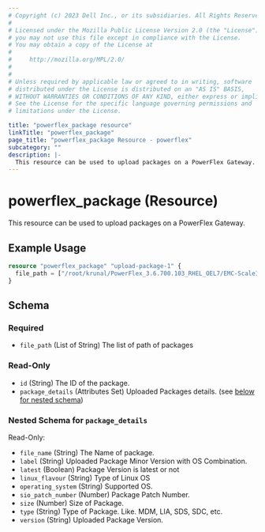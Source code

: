 ```yaml
---
# Copyright (c) 2023 Dell Inc., or its subsidiaries. All Rights Reserved.
# 
# Licensed under the Mozilla Public License Version 2.0 (the "License");
# you may not use this file except in compliance with the License.
# You may obtain a copy of the License at
# 
#     http://mozilla.org/MPL/2.0/
# 
# 
# Unless required by applicable law or agreed to in writing, software
# distributed under the License is distributed on an "AS IS" BASIS,
# WITHOUT WARRANTIES OR CONDITIONS OF ANY KIND, either express or implied.
# See the License for the specific language governing permissions and
# limitations under the License.

title: "powerflex_package resource"
linkTitle: "powerflex_package"
page_title: "powerflex_package Resource - powerflex"
subcategory: ""
description: |-
  This resource can be used to upload packages on a PowerFlex Gateway.
---
```


# powerflex_package (Resource)

This resource can be used to upload packages on a PowerFlex Gateway.


## Example Usage

```terraform
resource "powerflex_package" "upload-package-1" {
  file_path = ["/root/krunal/PowerFlex_3.6.700.103_RHEL_OEL7/EMC-ScaleIO-lia-3.6-700.103.el7.x86_64.rpm"]
}
```

<!-- schema generated by tfplugindocs -->
## Schema

### Required

- `file_path` (List of String) The list of path of packages

### Read-Only

- `id` (String) The ID of the package.
- `package_details` (Attributes Set) Uploaded Packages details. (see [below for nested schema](#nestedatt--package_details))

<a id="nestedatt--package_details"></a>
### Nested Schema for `package_details`

Read-Only:

- `file_name` (String) The Name of package.
- `label` (String) Uploaded Package Minor Version with OS Combination.
- `latest` (Boolean) Package Version is latest or not
- `linux_flavour` (String) Type of Linux OS
- `operating_system` (String) Supported OS.
- `sio_patch_number` (Number) Package Patch Number.
- `size` (Number) Size of Package.
- `type` (String) Type of Package. Like. MDM, LIA, SDS, SDC, etc.
- `version` (String) Uploaded Package Version.

